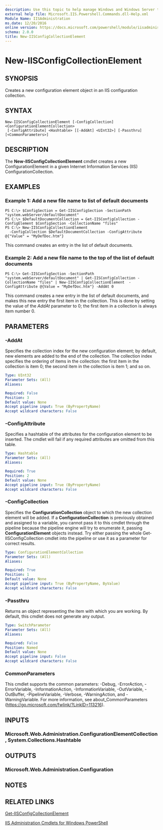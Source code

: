 ```yaml
---
description: Use this topic to help manage Windows and Windows Server technologies with Windows PowerShell.
external help file: Microsoft.IIS.Powershell.Commands.dll-Help.xml
Module Name: IISAdministration
ms.date: 12/20/2016
online version: https://docs.microsoft.com/powershell/module/iisadministration/new-iisconfigcollectionelement?view=windowsserver2019-ps&wt.mc_id=ps-gethelp
schema: 2.0.0
title: New-IISConfigCollectionElement
---
```


# New-IISConfigCollectionElement

## SYNOPSIS
Creates a new configuration element object in an IIS configuration collection.

## SYNTAX

```
New-IISConfigCollectionElement [-ConfigCollection] <ConfigurationElementCollection>
 [-ConfigAttribute] <Hashtable> [[-AddAt] <UInt32>] [-Passthru] [<CommonParameters>]
```

## DESCRIPTION
The **New-IISConfigCollectionElement** cmdlet creates a new ConfigurationElement in a given Internet Information Services (IIS) ConfigurationCollection.

## EXAMPLES

### Example 1: Add a new file name to list of default documents
```
PS C:\> $ConfigSection = Get-IISConfigSection -SectionPath "system.webServer/defaultDocument"
PS C:\> $DefaultDocumentCollection = Get-IISConfigCollection -ConfigElement $ConfigSection -CollectionName "files"
PS C:\> New-IISConfigCollectionElement 
  -ConfigCollection $DefaultDocumentCollection -ConfigAttribute @{"Value" = "MyDefDoc.htm"}
```

This command creates an entry in the list of default documents.

### Example 2: Add a new file name to the top of the list of default documents
```
PS C:\> Get-IISConfigSection -SectionPath "system.webServer/defaultDocument" | Get-IISConfigCollection -CollectionName "files" | New-IISConfigCollectionElement  -ConfigAttribute @{Value = "MyDefDoc.htm"} -AddAt 0
```

This command creates a new entry in the list of default documents, and makes this new entry the first item in the collection.
This is done by setting the value of the *AddAt* parameter to 0; the first item in a collection is always item number 0.

## PARAMETERS

### -AddAt
Specifies the collection index for the new configuration element; by default, new elements are added to the end of the collection.
The collection index specifies the ordering of items in the collection: the first item in the collection is item 0; the second item in the collection is item 1; and so on.

```yaml
Type: UInt32
Parameter Sets: (All)
Aliases: 

Required: False
Position: 3
Default value: None
Accept pipeline input: True (ByPropertyName)
Accept wildcard characters: False
```

### -ConfigAttribute
Specifies a hashtable of the attributes for the configuration element to be inserted.
The cmdlet will fail if any required attributes are omitted from this table.

```yaml
Type: Hashtable
Parameter Sets: (All)
Aliases: 

Required: True
Position: 2
Default value: None
Accept pipeline input: True (ByPropertyName)
Accept wildcard characters: False
```

### -ConfigCollection
Specifies the **ConfigurationCollection** object to which the new collection element will be added.
If a **ConfigurationCollection** is previously obtained and assigned to a variable, you cannot pass it to this cmdlet through the pipeline because the pipeline engine will try to enumerate it, passing **ConfigurationElement** objects instead.
Try either passing the whole Get-IISConfigCollection cmdlet into the pipeline or use it as a parameter for correct results.

```yaml
Type: ConfigurationElementCollection
Parameter Sets: (All)
Aliases: 

Required: True
Position: 1
Default value: None
Accept pipeline input: True (ByPropertyName, ByValue)
Accept wildcard characters: False
```

### -Passthru
Returns an object representing the item with which you are working.
By default, this cmdlet does not generate any output.

```yaml
Type: SwitchParameter
Parameter Sets: (All)
Aliases: 

Required: False
Position: Named
Default value: None
Accept pipeline input: False
Accept wildcard characters: False
```

### CommonParameters
This cmdlet supports the common parameters: -Debug, -ErrorAction, -ErrorVariable, -InformationAction, -InformationVariable, -OutVariable, -OutBuffer, -PipelineVariable, -Verbose, -WarningAction, and -WarningVariable. For more information, see about_CommonParameters (https://go.microsoft.com/fwlink/?LinkID=113216).

## INPUTS

### Microsoft.Web.Administration.ConfigurationElementCollection, System.Collections.Hashtable

## OUTPUTS

### Microsoft.Web.Administration.Configuration

## NOTES

## RELATED LINKS

[Get-IISConfigCollectionElement](./Get-IISConfigCollectionElement.md)

[IIS Administration Cmdlets for Windows PowerShell](./iisadministration.md)

